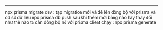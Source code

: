 *** 
npx prisma migrate dev : tạp migration mới và để lên đồng bộ với prisma và cơ sở dữ liệu 
npx prisma db push 
sau khi thêm mới bảng nào hay thay đổi như thế nào ta cần đồng bộ nó với prisma client 
chạy : npx prisma generate 

